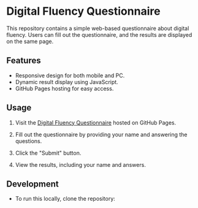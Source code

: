 # Digital Fluency Questionnaire

This repository contains a simple web-based questionnaire about digital fluency. Users can fill out the questionnaire, and the results are displayed on the same page.

## Features

- Responsive design for both mobile and PC.
- Dynamic result display using JavaScript.
- GitHub Pages hosting for easy access.

## Usage

1. Visit the [Digital Fluency Questionnaire](https://yourusername.github.io/your-repository-name/) hosted on GitHub Pages.

2. Fill out the questionnaire by providing your name and answering the questions.

3. Click the "Submit" button.

4. View the results, including your name and answers.

## Development

- To run this locally, clone the repository:
